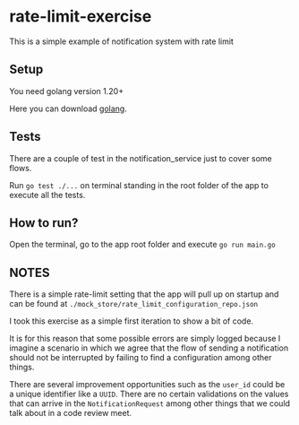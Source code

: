 # rate-limit-exercise
This is a simple example of notification system with rate limit

## Setup

You need golang version 1.20+

Here you can download [golang](https://go.dev/doc/install).

## Tests
There are a couple of test in the notification_service just to cover some flows.

Run ``` go test ./... ``` on terminal standing in the root folder of the app to execute all the tests.

## How to run?
Open the terminal, go to the app root folder and execute ``` go run main.go ```

## NOTES
There is a simple rate-limit setting that the app will pull up on startup and can be found at ```./mock_store/rate_limit_configuration_repo.json```

I took this exercise as a simple first iteration to show a bit of code.

It is for this reason that some possible errors are simply logged because I imagine a scenario in which we agree that the flow of sending a notification should not be interrupted by failing to find a configuration among other things.

There are several improvement opportunities such as the ```user_id``` could be a unique identifier like a ```UUID```. There are no certain validations on the values ​​that can arrive in the ```NotificationRequest``` among other things that we could talk about in a code review meet.
